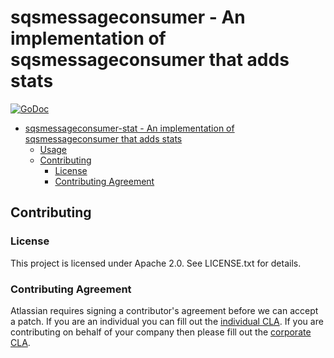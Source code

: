 <a id="markdown-sqsmessageconsumer-stat---an-implementation-of-sqsmessageconsumer-that-adds-stats" name="sqsmessageconsumer-stat---an-implementation-of-sqsmessageconsumer-that-adds-stats"></a>
# sqsmessageconsumer - An implementation of sqsmessageconsumer that adds stats
[![GoDoc](https://godoc.org/github.com/asecurityteam/sqsmessageconsumer-stat?status.svg)](https://godoc.org/github.com/asecurityteam/sqsmessageconsumer-stat)
<!-- TOC -->

- [sqsmessageconsumer-stat - An implementation of sqsmessageconsumer that adds stats](#sqsmessageconsumer-stat---an-implementation-of-sqsmessageconsumer-that-adds-stats)
    - [Usage](#usage)
    - [Contributing](#contributing)
        - [License](#license)
        - [Contributing Agreement](#contributing-agreement)

<!-- /TOC -->


<a id="markdown-contributing" name="contributing"></a>
## Contributing

<a id="markdown-license" name="license"></a>
### License

This project is licensed under Apache 2.0. See LICENSE.txt for details.

<a id="markdown-contributing-agreement" name="contributing-agreement"></a>
### Contributing Agreement

Atlassian requires signing a contributor's agreement before we can accept a
patch. If you are an individual you can fill out the
[individual CLA](https://na2.docusign.net/Member/PowerFormSigning.aspx?PowerFormId=3f94fbdc-2fbe-46ac-b14c-5d152700ae5d).
If you are contributing on behalf of your company then please fill out the
[corporate CLA](https://na2.docusign.net/Member/PowerFormSigning.aspx?PowerFormId=e1c17c66-ca4d-4aab-a953-2c231af4a20b).
